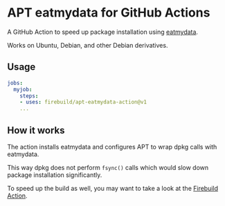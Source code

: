 # APT eatmydata for GitHub Actions

A GitHub Action to speed up package installation using
[eatmydata](https://manpages.debian.org/testing/eatmydata/eatmydata.1.en.html).

Works on Ubuntu, Debian, and other Debian derivatives.

## Usage

```yaml
jobs:
  myjob: 
    steps:
    - uses: firebuild/apt-eatmydata-action@v1
    ...
```

## How it works

The action installs eatmydata and configures APT to wrap dpkg calls with eatmydata.

This way dpkg does not perform `fsync()` calls which would slow down package installation significantly.

To speed up the build as well, you may want to take a look at the [Firebuild Action](https://github.com/marketplace/actions/firebuild-for-github-actions).

